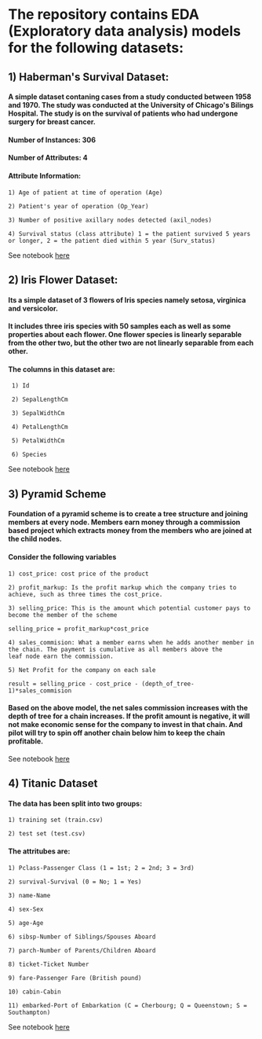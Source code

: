 # The repository contains EDA (Exploratory data analysis) models for the following datasets:

## 1) Haberman's Survival Dataset:

#### A simple dataset contaning cases from a study conducted between 1958 and 1970. The study was conducted at the University of Chicago's Bilings Hospital. The study is on the survival of patients who had undergone surgery for breast cancer. 

#### Number of Instances: 306
#### Number of Attributes: 4

#### Attribute Information:

    1) Age of patient at time of operation (Age)
    
    2) Patient's year of operation (Op_Year)
    
    3) Number of positive axillary nodes detected (axil_nodes)
    
    4) Survival status (class attribute) 1 = the patient survived 5 years or longer, 2 = the patient died within 5 year (Surv_status)

See notebook [here](https://github.com/jayashree8/Machine_learning_EDA/blob/master/Haberman%20EDA/haberman-EDA.ipynb)    


## 2) Iris Flower Dataset:

#### Its a simple dataset of 3 flowers of Iris species namely setosa, virginica and versicolor.

#### It includes three iris species with 50 samples each as well as some properties about each flower. One flower species is linearly separable from the other two, but the other two are not linearly separable from each other.

#### The columns in this dataset are:

     1) Id
      
     2) SepalLengthCm
      
     3) SepalWidthCm
      
     4) PetalLengthCm
      
     5) PetalWidthCm
      
     6) Species
      
See notebook [here](https://github.com/jayashree8/Machine_learning_EDA/blob/master/Iris%20EDA/Iris_EDA.ipynb)       

## 3) Pyramid Scheme

#### Foundation of a pyramid scheme is to create a tree structure and joining members at every node. Members earn money through a commission based project which extracts money from the members who are joined at the child nodes.

#### Consider the following variables

    1) cost_price: cost price of the product

    2) profit_markup: Is the profit markup which the company tries to achieve, such as three times the cost_price. 

    3) selling_price: This is the amount which potential customer pays to become the member of the scheme 

    selling_price = profit_markup*cost_price

    4) sales_commision: What a member earns when he adds another member in the chain. The payment is cumulative as all members above the         leaf node earn the commission.

    5) Net Profit for the company on each sale

    result = selling_price - cost_price - (depth_of_tree-1)*sales_commision

#### Based on the above model, the net sales commission increases with the depth of tree for a chain increases. If the profit amount is           negative, it will not make economic sense for the company to invest in that chain. And pilot will try to spin off another chain below him to keep the chain profitable.

See notebook [here](https://github.com/jayashree8/Machine_learning_EDA/blob/master/Pyramid%20scheme%20EDA/Pyramid%20Scheme.ipynb)

## 4) Titanic Dataset

#### The data has been split into two groups:

    1) training set (train.csv)
    
    2) test set (test.csv)
    
#### The attritubes are:

    1) Pclass-Passenger Class (1 = 1st; 2 = 2nd; 3 = 3rd)

    2) survival-Survival (0 = No; 1 = Yes)

    3) name-Name

    4) sex-Sex

    5) age-Age

    6) sibsp-Number of Siblings/Spouses Aboard

    7) parch-Number of Parents/Children Aboard

    8) ticket-Ticket Number

    9) fare-Passenger Fare (British pound)

    10) cabin-Cabin

    11) embarked-Port of Embarkation (C = Cherbourg; Q = Queenstown; S = Southampton)
    
See notebook [here](https://github.com/jayashree8/Machine_learning_EDA/blob/master/Titanic%20EDA/Titanic.ipynb)
